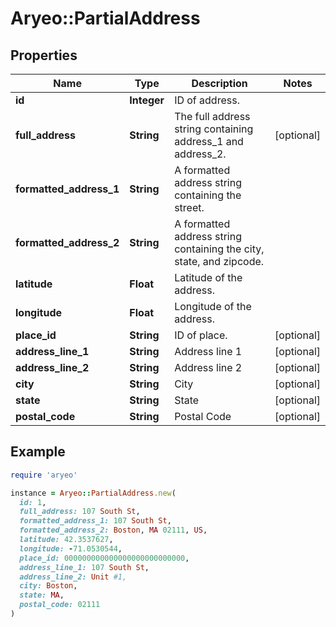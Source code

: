 # Aryeo::PartialAddress

## Properties

| Name | Type | Description | Notes |
| ---- | ---- | ----------- | ----- |
| **id** | **Integer** | ID of address. |  |
| **full_address** | **String** | The full address string containing address_1 and address_2. | [optional] |
| **formatted_address_1** | **String** | A formatted address string containing the street. |  |
| **formatted_address_2** | **String** | A formatted address string containing the city, state, and zipcode. |  |
| **latitude** | **Float** | Latitude of the address. |  |
| **longitude** | **Float** | Longitude of the address. |  |
| **place_id** | **String** | ID of place. | [optional] |
| **address_line_1** | **String** | Address line 1 | [optional] |
| **address_line_2** | **String** | Address line 2 | [optional] |
| **city** | **String** | City | [optional] |
| **state** | **String** | State | [optional] |
| **postal_code** | **String** | Postal Code | [optional] |

## Example

```ruby
require 'aryeo'

instance = Aryeo::PartialAddress.new(
  id: 1,
  full_address: 107 South St,
  formatted_address_1: 107 South St,
  formatted_address_2: Boston, MA 02111, US,
  latitude: 42.3537627,
  longitude: -71.0530544,
  place_id: 000000000000000000000000000,
  address_line_1: 107 South St,
  address_line_2: Unit #1,
  city: Boston,
  state: MA,
  postal_code: 02111
)
```

